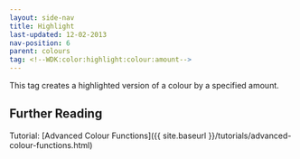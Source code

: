 ```yaml
---
layout: side-nav
title: Highlight
last-updated: 12-02-2013
nav-position: 6
parent: colours
tag: <!--WDK:color:highlight:colour:amount-->
--- 
```


This tag creates a highlighted version of a colour by a specified amount. 

## Further Reading

Tutorial: [Advanced Colour Functions]({{ site.baseurl }}/tutorials/advanced-colour-functions.html)